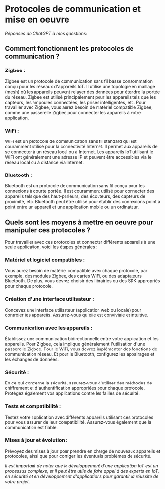 # Protocoles de communication et mise en oeuvre

*Réponses de ChatGPT à mes questions:*

## **Comment fonctionnent les protocoles de communication ?** 

### **Zigbee :**

Zigbee est un protocole de communication sans fil basse consommation conçu pour les réseaux d'appareils IoT. Il utilise une topologie en maillage (mesh) où les appareils peuvent relayer des données pour étendre la portée du réseau. Zigbee est utilisé principalement pour les appareils tels que les capteurs, les ampoules connectées, les prises intelligentes, etc. Pour travailler avec Zigbee, vous aurez besoin de matériel compatible Zigbee, comme une passerelle Zigbee pour connecter les appareils à votre application.

### **WiFi :**

WiFi est un protocole de communication sans fil standard qui est couramment utilisé pour la connectivité Internet. Il permet aux appareils de se connecter à un réseau local ou à Internet. Les appareils IoT utilisant le WiFi ont généralement une adresse IP et peuvent être accessibles via le réseau local ou à distance via Internet.

### **Bluetooth :**

Bluetooth est un protocole de communication sans fil conçu pour les connexions à courte portée. Il est couramment utilisé pour connecter des appareils tels que des haut-parleurs, des écouteurs, des capteurs de proximité, etc. Bluetooth peut être utilisé pour établir des connexions point à point entre un appareil et une application mobile ou un ordinateur.


## **Quels sont les moyens à mettre en oeuvre pour manipuler ces protocoles ?**


Pour travailler avec ces protocoles et connecter différents appareils à une seule application, voici les étapes générales :

### **Matériel et logiciel compatibles :** 

Vous aurez besoin de matériel compatible avec chaque protocole, par exemple, des modules Zigbee, des cartes WiFi, ou des adaptateurs Bluetooth. De plus, vous devrez choisir des librairies ou des SDK appropriés pour chaque protocole.

### **Création d'une interface utilisateur :** 

Concevez une interface utilisateur (application web ou locale) pour contrôler les appareils. Assurez-vous qu'elle est conviviale et intuitive.

### **Communication avec les appareils :** 

Établissez une communication bidirectionnelle entre votre application et les appareils. Pour Zigbee, cela implique généralement l'utilisation d'une passerelle Zigbee. Pour le WiFi, vous devrez implémenter des fonctions de communication réseau. Et pour le Bluetooth, configurez les appairages et les échanges de données.

### **Sécurité :** 

En ce qui concerne la sécurité, assurez-vous d'utiliser des méthodes de chiffrement et d'authentification appropriées pour chaque protocole. Protégez également vos applications contre les failles de sécurité.

### **Tests et compatibilité :** 

Testez votre application avec différents appareils utilisant ces protocoles pour vous assurer de leur compatibilité. Assurez-vous également que la communication est fiable.

### **Mises à jour et évolution :** 

Prévoyez des mises à jour pour prendre en charge de nouveaux appareils et protocoles, ainsi que pour corriger les éventuels problèmes de sécurité.



*Il est important de noter que le développement d'une application IoT est un processus complexe, et il peut être utile de faire appel à des experts en IoT, en sécurité et en développement d'applications pour garantir la réussite de votre projet.*

